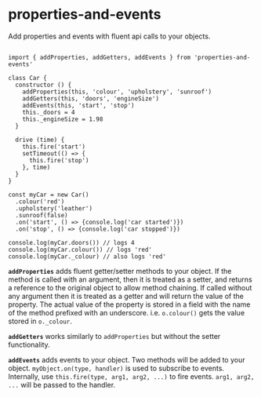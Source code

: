 properties-and-events
====================

Add properties and events with fluent api calls to your objects.


```

import { addProperties, addGetters, addEvents } from 'properties-and-events'

class Car {
  constructor () {
    addProperties(this, 'colour', 'upholstery', 'sunroof')
    addGetters(this, 'doors', 'engineSize')
    addEvents(this, 'start', 'stop')
    this._doors = 4
    this._engineSize = 1.98
  }

  drive (time) {
    this.fire('start')
    setTimeout(() => {
      this.fire('stop')
    }, time)
  }
}

const myCar = new Car()
  .colour('red')
  .upholstery('leather')
  .sunroof(false)
  .on('start', () => {console.log('car started')})
  .on('stop', () => {console.log('car stopped')})

console.log(myCar.doors()) // logs 4
console.log(myCar.colour()) // logs 'red'
console.log(myCar._colour) // also logs 'red'
```

**`addProperties`** adds fluent getter/setter methods to your object. If the
method is called with an argument, then it is treated as a setter, and returns
a reference to the original object to allow method chaining. If called without
any argument then it is treated as a getter and will return the value of the
property. The actual value of the property is stored in a field with the name
of the method prefixed with an underscore. i.e. `o.colour()` gets the value 
stored in `o._colour`.

**`addGetters`** works similarly to `addProperties` but without the setter
functionality.

**`addEvents`** adds events to your object. Two methods will be added to your
object. `myObject.on(type, handler)` is used to subscribe to events. Internally,
use `this.fire(type, arg1, arg2, ...)` to fire events. `arg1, arg2, ...` will
be passed to the handler.